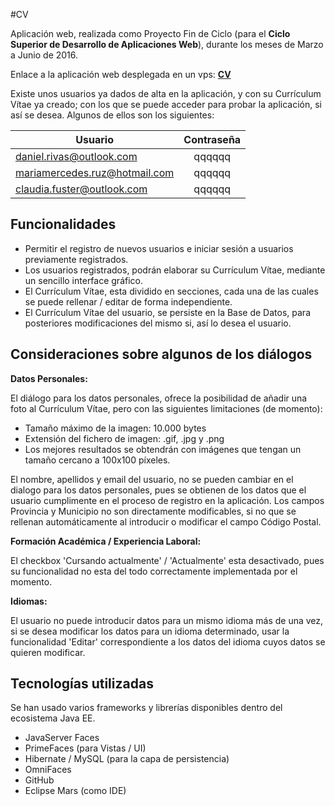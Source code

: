 #CV

Aplicación web, realizada como Proyecto Fin de Ciclo (para el **Ciclo Superior de Desarrollo de Aplicaciones Web**), durante los meses de Marzo a Junio de 2016.

Enlace a la aplicación web desplegada en un vps: [ **CV** ](http://92.222.86.6:8080/befp/)

Existe unos usuarios ya dados de alta en la aplicación, y con su Currículum Vítae ya creado; con los que se puede acceder para probar la aplicación, si así se desea. Algunos de ellos son los siguientes:

| Usuario                         |  Contraseña |
| --------------------------------|:-----------:|
| daniel.rivas@outlook.com        | qqqqqq      |
| mariamercedes.ruz@hotmail.com   | qqqqqq      |
| claudia.fuster@outlook.com      | qqqqqq      |

## Funcionalidades

- Permitir el registro de nuevos usuarios e iniciar sesión a usuarios previamente registrados.
- Los usuarios registrados, podrán elaborar su Currículum Vítae, mediante un sencillo interface gráfico.
- El Currículum Vítae, esta dividido en secciones, cada una de las cuales se puede rellenar / editar de forma independiente.
- El Currículum Vítae del usuario, se persiste en la Base de Datos, para posteriores modificaciones del mismo si, así lo desea el usuario.

## Consideraciones sobre algunos de los diálogos

**Datos Personales:**

El diálogo para los datos personales, ofrece la posibilidad de añadir una foto al Currículum Vítae, pero con las siguientes limitaciones (de momento):
* Tamaño máximo de la imagen: 10.000 bytes
* Extensión del fichero de imagen: .gif, .jpg y .png
* Los mejores resultados se obtendrán con imágenes que tengan un tamaño cercano a 100x100 píxeles.

El nombre, apellidos y email del usuario, no se pueden cambiar en el dialogo para los datos personales, pues se obtienen de los datos que el usuario cumplimente en el proceso de registro en la aplicación.
Los campos Provincia y Municipio no son directamente modificables, si no que se rellenan automáticamente al introducir o modificar el campo Código Postal.

**Formación Académica / Experiencia Laboral:**

El checkbox 'Cursando actualmente' / 'Actualmente' esta desactivado, pues su funcionalidad no esta del todo correctamente implementada por el momento.

**Idiomas:**

El usuario no puede introducir datos para un mismo idioma más de una vez, si se desea modificar los datos para un idioma determinado, usar la funcionalidad 'Editar' correspondiente a los datos del idioma cuyos datos se quieren modificar.

## Tecnologías utilizadas
Se han usado varios frameworks y librerías disponibles dentro del ecosistema Java EE.
- JavaServer Faces 
- PrimeFaces (para Vistas / UI)
- Hibernate / MySQL (para la capa de persistencia)
- OmniFaces
- GitHub
- Eclipse Mars (como IDE)


